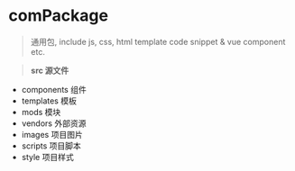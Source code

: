 # comPackage
> 通用包, include js, css, html template code snippet & vue component etc.

>**src 源文件**
- components 组件
- templates 模板
- mods 模块
- vendors 外部资源
- images 项目图片
- scripts 项目脚本
- style 项目样式
